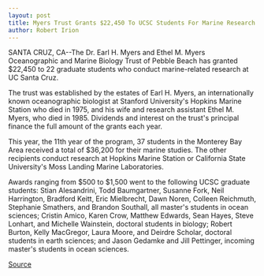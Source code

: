 ```yaml
---
layout: post
title: Myers Trust Grants $22,450 To UCSC Students For Marine Research
author: Robert Irion
---
```


SANTA CRUZ, CA--The Dr. Earl H. Myers and Ethel M. Myers  Oceanographic and Marine Biology Trust of Pebble Beach has granted  $22,450 to 22 graduate students who conduct marine-related  research at UC Santa Cruz.

The trust was established by the estates of Earl H. Myers, an  internationally known oceanographic biologist at Stanford  University's Hopkins Marine Station who died in 1975, and his wife  and research assistant Ethel M. Myers, who died in 1985. Dividends  and interest on the trust's principal finance the full amount of the  grants each year.

This year, the 11th year of the program, 37 students in the  Monterey Bay Area received a total of $36,200 for their marine  studies. The other recipients conduct research at Hopkins Marine  Station or California State University's Moss Landing Marine  Laboratories.

Awards ranging from $500 to $1,500 went to the following  UCSC graduate students: Stian Alesandrini, Todd Baumgartner,  Susanne Fork, Neil Harrington, Bradford Keitt, Eric Mielbrecht, Dawn  Noren, Colleen Reichmuth, Stephanie Smathers, and Brandon Southall,  all master's students in ocean sciences; Cristin Amico, Karen Crow,  Matthew Edwards, Sean Hayes, Steve Lonhart, and Michelle  Wainstein, doctoral students in biology; Robert Burton, Kelly  MacGregor, Laura Moore, and Deirdre Scholar, doctoral students in  earth sciences; and Jason Gedamke and Jill Pettinger, incoming  master's students in ocean sciences.

[Source](http://www1.ucsc.edu/news_events/press_releases/archive/96-97/04-97/042997-Myers_Trust_awards_.html "Permalink to 042997-Myers_Trust_awards_")